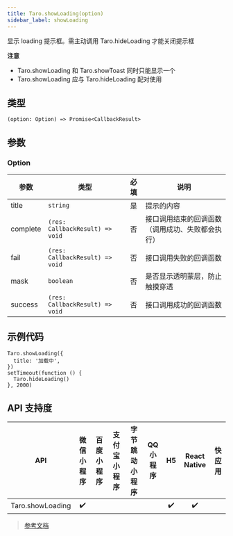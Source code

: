 ```yaml
---
title: Taro.showLoading(option)
sidebar_label: showLoading
---
```


显示 loading 提示框。需主动调用 Taro.hideLoading 才能关闭提示框

**注意**
- Taro.showLoading 和 Taro.showToast 同时只能显示一个
- Taro.showLoading 应与 Taro.hideLoading 配对使用

## 类型

```tsx
(option: Option) => Promise<CallbackResult>
```

## 参数

### Option

| 参数 | 类型 | 必填 | 说明 |
| --- | --- | :---: | --- |
| title | `string` | 是 | 提示的内容 |
| complete | `(res: CallbackResult) => void` | 否 | 接口调用结束的回调函数（调用成功、失败都会执行） |
| fail | `(res: CallbackResult) => void` | 否 | 接口调用失败的回调函数 |
| mask | `boolean` | 否 | 是否显示透明蒙层，防止触摸穿透 |
| success | `(res: CallbackResult) => void` | 否 | 接口调用成功的回调函数 |

## 示例代码

```tsx
Taro.showLoading({
  title: '加载中',
})
setTimeout(function () {
  Taro.hideLoading()
}, 2000)
```

## API 支持度

| API | 微信小程序 | 百度小程序 | 支付宝小程序 | 字节跳动小程序 | QQ 小程序 | H5 | React Native | 快应用 |
| :---: | :---: | :---: | :---: | :---: | :---: | :---: | :---: | :---: |
| Taro.showLoading | ✔️ |  |  |  |  | ✔️ | ✔️ |  |

> [参考文档](https://developers.weixin.qq.com/miniprogram/dev/api/ui/interaction/wx.showLoading.html)
